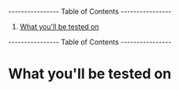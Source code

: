 ---------------- Table of Contents ---------------- 

1. [What you'll be tested on](#testpreview)

---------------- Table of Contents ---------------- 
# <a id="testpreview"></a>What you'll be tested on

